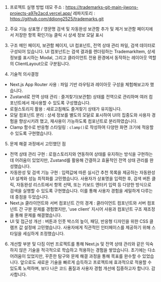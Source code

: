 1. 프로젝트 실행 방법
데모 주소 : https://trademarks-git-main-jiwons-projects-a97e2acd.vercel.app/
레파지토리 : https://github.com/ddiong2525/trademarks.git

2. 주요 기능
상표명 / 영문명 검색 및 자동완성
보관함 추가 및 제거
보관함 페이지에서 저장한 항목 확인가능
클릭 시 상세 정보 모달 표시

3. 구조
메인 페이지, 보관함 페이지, UI 컴포넌트, 전역 상태 관리 파일, 검색 데이터로 구성되어 있습니다.
UI 컴포넌트는 검색 결과를 렌더링하는 TrademarkItem, 상세 정보를 표시하는 Modal, 그리고 클라이언트 전용 환경에서 동작하는 레이아웃 역할의 ClientLayout으로 구분됩니다.

4. 기술적 의사결정
- Next.js App Router 사용 : 파일 기반 라우팅과 레이아웃 구성을 체험해보고자 했습니다.
- Zustand로 전역 상태 관리 : 즐겨찾기(보관함) 상태를 전역으로 관리하며 여러 컴포넌트에서 재사용할 수 있도록 구성했습니다.
- 로컬스토리지 활용 : 새로고침해도 즐겨찾기 상태가 유지됩니다.
- 모달 컴포넌트 분리 : 상세 정보를 별도의 모달로 표시하여 UI의 집중도와 사용자 경험을 향상시키려 했고, 재사용이 가능하도록 컴포넌트로 분리하였습니다.
- Clamp 함수로 반응형 스타일링 : `clamp()`로 작성하여 다양한 화면 크기에 적응할 수 있도록 구현했습니다.

5. 문제 해결 과정에서 고민했던 점
- 전역 상태 관리 구현 : 로컬스토리지와 연동하여 상태를 유지하는 방식을 구현하는 데 어려움이 있었지만, Zustand를 활용해 간결하고 효율적인 전역 상태 관리를 완성했습니다.
- 자동완성 및 검색 기능 구현 : 입력값에 따른 실시간 추천 목록을 제공하는 자동완성 UI 설계와 성능 최적화를 고민했습니다. 사용자가 상표명을 입력한 후, 검색 버튼 클릭, 자동완성 리스트에서 항목 선택, 또는 키보드 엔터키 입력 등 다양한 방식으로 검색을 실행할 수 있도록 구현했습니다.
이를 통해 사용자 경험을 세밀하게 다루는 데 중점을 두었습니다.
- Next.js 클라이언트와 서버 컴포넌트 간의 경계 : 클라이언트 컴포넌트와 서버 컴포넌트 간 구분 문제를 경험했지만, 'use client' 지시어 사용과 컴포넌트 구조 재조정을 통해 문제를 해결했습니다.
- UI 및 접근성 개선 : 버튼과 인풋 박스의 높이, 패딩, 반응형 디자인을 위한 CSS 클램프 값 설정에 고민했습니다. 사용자에게 직관적인 인터페이스를 제공하기 위해 스타일을 세심하게 조정했습니다.

6. 개선할 부분 및 다짐
이번 프로젝트를 통해 Next.js 및 전역 상태 관리와 같은 익숙하지 않은 기술을 적극적으로 학습하고 적용하는 경험을 쌓았습니다. 초기에는 다소 어려움이 있었지만, 꾸준한 탐구와 문제 해결 과정을 통해 목표를 완수할 수 있었습니다.
앞으로도 새로운 기술을 빠르게 습득하고 프로젝트에 효과적으로 적용할 수 있도록 노력하며, 보다 나은 코드 품질과 사용자 경험 개선에 집중하고자 합니다. 감사합니다.